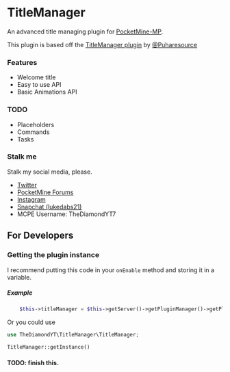 # TitleManager
An advanced title managing plugin for [PocketMine-MP](http://pmmp.io).

This plugin is based off the [TitleManager plugin](https://www.spigotmc.org/resources/titlemanager.1049/) by [@Puharesource](https://github.com/Puharesource)

### Features
* Welcome title
* Easy to use API
* Basic Animations API

### TODO
* Placeholders
* Commands
* Tasks

### Stalk me
Stalk my social media, please.  

* [Twitter](https://twitter.com/TheDiamondYT)  
* [PocketMine Forums](https://forums.pmmp.io/members/thediamondyt.622/)  
* [Instagram](https://instagram.com/bruhitzzluke)  
* [Snapchat (lukedabs21)](http://snapchat.com/add/lukedabs21)   
* MCPE Username: TheDiamondYT7

For Developers
--------------

### Getting the plugin instance
I recommend putting this code in your `onEnable` method and storing it in a variable.

##### Example
```php
    $this->titleManager = $this->getServer()->getPluginManager()->getPlugin("TitleManager");
```

Or you could use

```php
use TheDiamondYT\TitleManager\TitleManager;

TitleManager::getInstance()
```

#### TODO: finish this.



